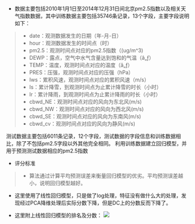 * 数据主要包括2010年1月1日至2014年12月31日间北京pm2.5指数以及相关天气指数数据，其中训练数据主要包括35746条记录，13个字段，主要字段说明如下：

>* date：观测数据发生的日期（年-月-日）
>* hour：观测数据发生的时间点（时）
>* pm2.5：观测时间点对应的pm2.5指数（(ug/m^3)
>* DEWP：露点，空气中水气含量达到饱和的气温（â„ƒ）
>* TEMP：温度，观测时间点对应的温度（â„ƒ）
>* PRES：压强，观测时间点对应的压强（hPa）
>* Iws：累积风速，观测时间点对应的累积风速（m/s）
>* Is：累计降雪，到观测时间点为止累计降雪的时长（小时）
>* Ir：累计降雨，到观测时间点为止累计降雨的时长（小时）
>* cbwd_NE：观测时间点对应的风向为东北风(m/s) 
>* cbwd_NW：观测时间点对应的风向为西北风(m/s) 
>* cbwd_SE：观测时间点对应的风向为东南风(m/s) 
>* cbwd_cv：观测时间点对应的风向为静风(m/s) 

测试数据主要包括6011条记录，12个字段，测试数据的字段信息和训练数据相比，除了不包括pm2.5字段以外其他完全相同。
利用训练数据建立回归模型，并用于预测测试数据相应的pm2.5指数

* 评分标准
>* 算法通过计算平均预测误差来衡量回归模型的优劣。平均预测误差越小，说明回归模型越好。

* 这里使用了线性回归模型，只是做了log处理，特征没有做什么大的处理，发现经过PCA降维处理后实际分数下降，但是DC上的分数反而下降了。

* 这里附上线性回归模型的排名及分数：
![](https://upload-images.jianshu.io/upload_images/16911112-05dac4ddc259595f.png?imageMogr2/auto-orient/strip%7CimageView2/2/w/1240)
